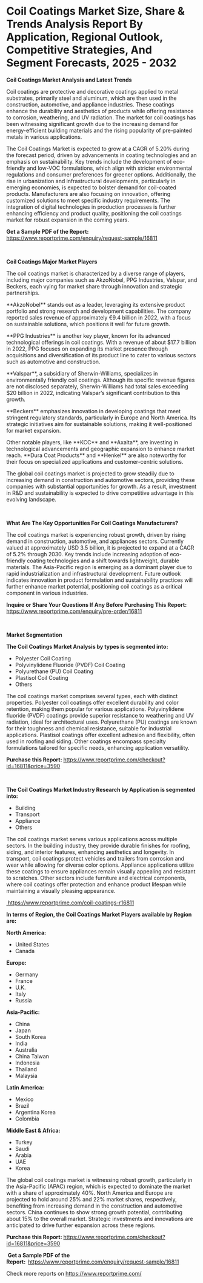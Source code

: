 <p><h1>Coil Coatings Market Size, Share & Trends Analysis Report By Application, Regional Outlook, Competitive Strategies, And Segment Forecasts, 2025 - 2032</h1></p><p><strong>Coil Coatings Market Analysis and Latest Trends</strong></p>
<p><p>Coil coatings are protective and decorative coatings applied to metal substrates, primarily steel and aluminum, which are then used in the construction, automotive, and appliance industries. These coatings enhance the durability and aesthetics of products while offering resistance to corrosion, weathering, and UV radiation. The market for coil coatings has been witnessing significant growth due to the increasing demand for energy-efficient building materials and the rising popularity of pre-painted metals in various applications.</p><p>The Coil Coatings Market is expected to grow at a CAGR of 5.20% during the forecast period, driven by advancements in coating technologies and an emphasis on sustainability. Key trends include the development of eco-friendly and low-VOC formulations, which align with stricter environmental regulations and consumer preferences for greener options. Additionally, the rise in urbanization and infrastructural developments, particularly in emerging economies, is expected to bolster demand for coil-coated products. Manufacturers are also focusing on innovation, offering customized solutions to meet specific industry requirements. The integration of digital technologies in production processes is further enhancing efficiency and product quality, positioning the coil coatings market for robust expansion in the coming years.</p></p>
<p><strong>Get a Sample PDF of the Report:&nbsp;</strong> <a href="https://www.reportprime.com/enquiry/request-sample/16811?utm_campaign=2460&utm_medium=2&utm_source=Github&utm_content=ia&utm_term=18032025&utm_id=coil-coatings">https://www.reportprime.com/enquiry/request-sample/16811</a></p>
<p>&nbsp;</p>
<p><strong>Coil Coatings Major Market Players</strong></p>
<p><p>The coil coatings market is characterized by a diverse range of players, including major companies such as AkzoNobel, PPG Industries, Valspar, and Beckers, each vying for market share through innovation and strategic partnerships. </p><p>**AkzoNobel** stands out as a leader, leveraging its extensive product portfolio and strong research and development capabilities. The company reported sales revenue of approximately €9.4 billion in 2022, with a focus on sustainable solutions, which positions it well for future growth.</p><p>**PPG Industries** is another key player, known for its advanced technological offerings in coil coatings. With a revenue of about $17.7 billion in 2022, PPG focuses on expanding its market presence through acquisitions and diversification of its product line to cater to various sectors such as automotive and construction.</p><p>**Valspar**, a subsidiary of Sherwin-Williams, specializes in environmentally friendly coil coatings. Although its specific revenue figures are not disclosed separately, Sherwin-Williams had total sales exceeding $20 billion in 2022, indicating Valspar’s significant contribution to this growth.</p><p>**Beckers** emphasizes innovation in developing coatings that meet stringent regulatory standards, particularly in Europe and North America. Its strategic initiatives aim for sustainable solutions, making it well-positioned for market expansion.</p><p>Other notable players, like **KCC** and **Axalta**, are investing in technological advancements and geographic expansion to enhance market reach. **Dura Coat Products** and **Henkel** are also noteworthy for their focus on specialized applications and customer-centric solutions. </p><p>The global coil coatings market is projected to grow steadily due to increasing demand in construction and automotive sectors, providing these companies with substantial opportunities for growth. As a result, investment in R&D and sustainability is expected to drive competitive advantage in this evolving landscape.</p></p>
<p>&nbsp;</p>
<p><strong>What Are The Key Opportunities For Coil Coatings Manufacturers?</strong></p>
<p><p>The coil coatings market is experiencing robust growth, driven by rising demand in construction, automotive, and appliances sectors. Currently valued at approximately USD 3.5 billion, it is projected to expand at a CAGR of 5.2% through 2030. Key trends include increasing adoption of eco-friendly coating technologies and a shift towards lightweight, durable materials. The Asia-Pacific region is emerging as a dominant player due to rapid industrialization and infrastructural development. Future outlook indicates innovation in product formulation and sustainability practices will further enhance market potential, positioning coil coatings as a critical component in various industries.</p></p>
<p><strong>Inquire or Share Your Questions If Any Before Purchasing This Report:</strong> <a href="https://www.reportprime.com/enquiry/pre-order/16811?utm_campaign=2460&utm_medium=2&utm_source=Github&utm_content=ia&utm_term=18032025&utm_id=coil-coatings">https://www.reportprime.com/enquiry/pre-order/16811</a></p>
<p>&nbsp;</p>
<p><strong>Market Segmentation</strong></p>
<p><strong>The Coil Coatings Market Analysis by types is segmented into:</strong></p>
<p><ul><li>Polyester Coil Coating</li><li>Polyvinylidene Fluoride (PVDF) Coil Coating</li><li>Polyurethane (PU) Coil Coating</li><li>Plastisol Coil Coating</li><li>Others</li></ul></p>
<p><p>The coil coatings market comprises several types, each with distinct properties. Polyester coil coatings offer excellent durability and color retention, making them popular for various applications. Polyvinylidene fluoride (PVDF) coatings provide superior resistance to weathering and UV radiation, ideal for architectural uses. Polyurethane (PU) coatings are known for their toughness and chemical resistance, suitable for industrial applications. Plastisol coatings offer excellent adhesion and flexibility, often used in roofing and siding. Other coatings encompass specialty formulations tailored for specific needs, enhancing application versatility.</p></p>
<p><strong>Purchase this Report:&nbsp;</strong><a href="https://www.reportprime.com/checkout?id=16811&price=3590&utm_campaign=2460&utm_medium=2&utm_source=Github&utm_content=ia&utm_term=18032025&utm_id=coil-coatings">https://www.reportprime.com/checkout?id=16811&price=3590</a></p>
<p>&nbsp;</p>
<p><strong>The Coil Coatings Market Industry Research by Application is segmented into:</strong></p>
<p><ul><li>Building</li><li>Transport</li><li>Appliance</li><li>Others</li></ul></p>
<p><p>The coil coatings market serves various applications across multiple sectors. In the building industry, they provide durable finishes for roofing, siding, and interior features, enhancing aesthetics and longevity. In transport, coil coatings protect vehicles and trailers from corrosion and wear while allowing for diverse color options. Appliance applications utilize these coatings to ensure appliances remain visually appealing and resistant to scratches. Other sectors include furniture and electrical components, where coil coatings offer protection and enhance product lifespan while maintaining a visually pleasing appearance.</p></p>
<p><a href="https://www.reportprime.com/coil-coatings-r16811?utm_campaign=2460&utm_medium=2&utm_source=Github&utm_content=ia&utm_term=18032025&utm_id=coil-coatings">&nbsp;https://www.reportprime.com/coil-coatings-r16811</a></p>
<p><strong>In terms of Region, the Coil Coatings Market Players available by Region are:</strong></p>
<p>
    <p> <strong> North America: </strong>
        <ul>
            <li>United States</li>
            <li>Canada</li>
        </ul>
        </p> 
    <p> <strong> Europe: </strong>
        <ul>
            <li>Germany</li>
            <li>France</li>
            <li>U.K.</li>
            <li>Italy</li>
            <li>Russia</li>
        </ul>
        </p> 
    <p> <strong> Asia-Pacific: </strong>
        <ul>
            <li>China</li>
            <li>Japan</li>
            <li>South Korea</li>
            <li>India</li>
            <li>Australia</li>
            <li>China Taiwan</li>
            <li>Indonesia</li>
            <li>Thailand</li>
            <li>Malaysia</li>
        </ul>
        </p> 
    <p> <strong> Latin America: </strong>
        <ul>
            <li>Mexico</li>
            <li>Brazil</li>
            <li>Argentina Korea</li>
            <li>Colombia</li>
        </ul>
        </p> 
    <p> <strong> Middle East & Africa: </strong>
        <ul>
            <li>Turkey</li>
            <li>Saudi</li>
            <li>Arabia</li>
            <li>UAE</li>
            <li>Korea</li>
        </ul>
    </p>
    </p>
<p><p>The global coil coatings market is witnessing robust growth, particularly in the Asia-Pacific (APAC) region, which is expected to dominate the market with a share of approximately 40%. North America and Europe are projected to hold around 25% and 22% market shares, respectively, benefiting from increasing demand in the construction and automotive sectors. China continues to show strong growth potential, contributing about 15% to the overall market. Strategic investments and innovations are anticipated to drive further expansion across these regions.</p></p>
<p><strong>Purchase this Report: </strong><a href="https://www.reportprime.com/checkout?id=16811&price=3590&utm_campaign=2460&utm_medium=2&utm_source=Github&utm_content=ia&utm_term=18032025&utm_id=coil-coatings">https://www.reportprime.com/checkout?id=16811&price=3590</a></p>
<p>&nbsp;<strong>Get a Sample PDF of the Report:&nbsp;&nbsp;</strong><a href="https://www.reportprime.com/enquiry/request-sample/16811?utm_campaign=2460&utm_medium=2&utm_source=Github&utm_content=ia&utm_term=18032025&utm_id=coil-coatings">https://www.reportprime.com/enquiry/request-sample/16811</a></p>
<p><strong></strong></p>
<p>Check more reports on <a href="https://www.reportprime.com/?utm_campaign=2460&utm_medium=2&utm_source=Github&utm_content=ia&utm_term=18032025&utm_id=coil-coatings">https://www.reportprime.com/</a></p>